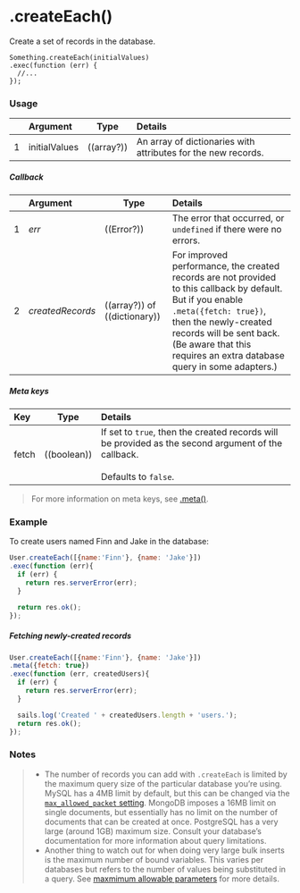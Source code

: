 # .createEach()

Create a set of records in the database.

```usage
Something.createEach(initialValues)
.exec(function (err) {
  //...
});
```

### Usage

|   |     Argument        | Type                                         | Details                            |
|---|:--------------------|----------------------------------------------|:-----------------------------------|
| 1 |  initialValues      | ((array?))                                   | An array of dictionaries with attributes for the new records.

##### Callback

|   |     Argument        | Type                | Details |
|---|:--------------------|---------------------|:---------------------------------------------------------------------------------|
| 1 |  _err_              | ((Error?))          | The error that occurred, or `undefined` if there were no errors.
| 2 |  _createdRecords_   | ((array?)) of ((dictionary))  |  For improved performance, the created records are not provided to this callback by default.  But if you enable `.meta({fetch: true})`, then the newly-created records will be sent back. (Be aware that this requires an extra database query in some adapters.)

##### Meta keys

| Key                 | Type              | Details                                                        |
|:--------------------|-------------------|:---------------------------------------------------------------|
| fetch               | ((boolean))       | If set to `true`, then the created records will be provided as the second argument of the callback.<br/><br/>Defaults to `false`.

> For more information on meta keys, see [.meta()](http://sailsjs.com/documentation/reference/waterline-orm/queries/meta).



### Example

To create users named Finn and Jake in the database:
```javascript
User.createEach([{name:'Finn'}, {name: 'Jake'}])
.exec(function (err){
  if (err) {
    return res.serverError(err);
  }

  return res.ok();
});
```

##### Fetching newly-created records
```javascript
User.createEach([{name:'Finn'}, {name: 'Jake'}])
.meta({fetch: true})
.exec(function (err, createdUsers){
  if (err) {
    return res.serverError(err);
  }

  sails.log('Created ' + createdUsers.length + 'users.');
  return res.ok();
});
```

### Notes
> * The number of records you can add with `.createEach` is limited by the maximum query size of the particular database you&rsquo;re using.  MySQL has a 4MB limit by default, but this can be changed via the [`max_allowed_packet` setting](https://dev.mysql.com/doc/refman/5.7/en/server-system-variables.html#sysvar_max_allowed_packet).  MongoDB imposes a 16MB limit on single documents, but essentially has no limit on the number of documents that can be created at once.  PostgreSQL has a very large (around 1GB) maximum size.  Consult your database&rsquo;s documentation for more information about query limitations.
> * Another thing to watch out for when doing very large bulk inserts is the maximum number of bound variables. This varies per databases but refers to the number of values being substituted in a query. See [maxmimum allowable parameters](http://stackoverflow.com/questions/6581573/what-are-the-max-number-of-allowable-parameters-per-database-provider-type) for more details.


<docmeta name="displayName" value=".createEach()">
<docmeta name="pageType" value="method">

